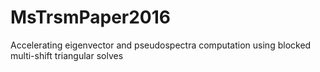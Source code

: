 # MsTrsmPaper2016
Accelerating eigenvector and pseudospectra computation using blocked multi-shift triangular solves
